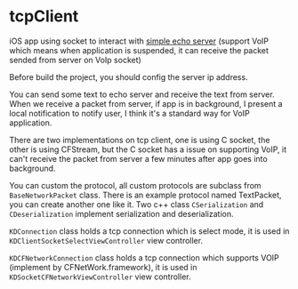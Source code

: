 tcpClient
=========

iOS app using socket to interact with [simple echo server](https://github.com/kudocc/simpleServer) (support VoIP which means when application is suspended, it can receive the packet sended from server on VoIp socket)

Before build the project, you should config the server ip address.

You can send some text to echo server and receive the text from server. When we receive a packet from server, if app is in background, I present a local notification to notify user, I think it's a standard way for VoIP application.

There are two implementations on tcp client, one is using C socket, the other is using CFStream, but the C socket has a issue on supporting VoIP, it can't receive the packet from server a few minutes after app goes into background.

You can custom the protocol, all custom protocols are subclass from `BaseNetworkPacket` class. There is an example protocol named TextPacket, you can create another one like it. Two c++ class `CSerialization` and `CDeserialization` implement serialization and deserialization.

`KDConnection` class holds a tcp connection which is select mode, it is used in `KDClientSocketSelectViewController` view controller.

`KDCFNetworkConnection` class holds a tcp connection which supports VOIP (implement by CFNetWork.framework), it is used in `KDSocketCFNetworkViewController` view controller.
